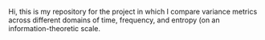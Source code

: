 Hi,
this is my repository for the project in which I compare variance metrics across different domains of time, frequency, and entropy (on an information-theoretic scale.
